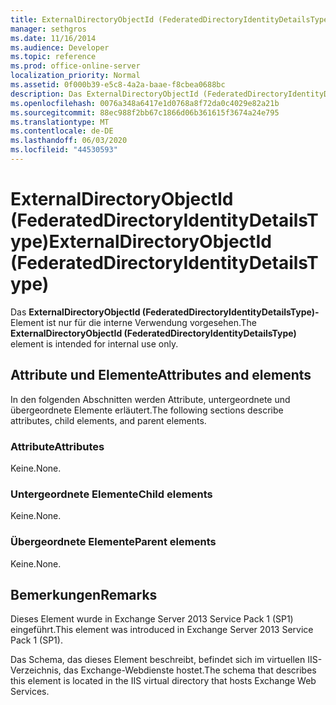```yaml
---
title: ExternalDirectoryObjectId (FederatedDirectoryIdentityDetailsType)
manager: sethgros
ms.date: 11/16/2014
ms.audience: Developer
ms.topic: reference
ms.prod: office-online-server
localization_priority: Normal
ms.assetid: 0f000b39-e5c8-4a2a-baae-f8cbea0688bc
description: Das ExternalDirectoryObjectId (FederatedDirectoryIdentityDetailsType)-Element ist nur für die interne Verwendung vorgesehen.
ms.openlocfilehash: 0076a348a6417e1d0768a8f72da0c4029e82a21b
ms.sourcegitcommit: 88ec988f2bb67c1866d06b361615f3674a24e795
ms.translationtype: MT
ms.contentlocale: de-DE
ms.lasthandoff: 06/03/2020
ms.locfileid: "44530593"
---
```

# <a name="externaldirectoryobjectid-federateddirectoryidentitydetailstype"></a><span data-ttu-id="5a04a-103">ExternalDirectoryObjectId (FederatedDirectoryIdentityDetailsType)</span><span class="sxs-lookup"><span data-stu-id="5a04a-103">ExternalDirectoryObjectId (FederatedDirectoryIdentityDetailsType)</span></span>

<span data-ttu-id="5a04a-104">Das **ExternalDirectoryObjectId (FederatedDirectoryIdentityDetailsType)-** Element ist nur für die interne Verwendung vorgesehen.</span><span class="sxs-lookup"><span data-stu-id="5a04a-104">The **ExternalDirectoryObjectId (FederatedDirectoryIdentityDetailsType)** element is intended for internal use only.</span></span> 

## <a name="attributes-and-elements"></a><span data-ttu-id="5a04a-105">Attribute und Elemente</span><span class="sxs-lookup"><span data-stu-id="5a04a-105">Attributes and elements</span></span>

<span data-ttu-id="5a04a-106">In den folgenden Abschnitten werden Attribute, untergeordnete und übergeordnete Elemente erläutert.</span><span class="sxs-lookup"><span data-stu-id="5a04a-106">The following sections describe attributes, child elements, and parent elements.</span></span>
  
### <a name="attributes"></a><span data-ttu-id="5a04a-107">Attribute</span><span class="sxs-lookup"><span data-stu-id="5a04a-107">Attributes</span></span>

<span data-ttu-id="5a04a-108">Keine.</span><span class="sxs-lookup"><span data-stu-id="5a04a-108">None.</span></span>
  
### <a name="child-elements"></a><span data-ttu-id="5a04a-109">Untergeordnete Elemente</span><span class="sxs-lookup"><span data-stu-id="5a04a-109">Child elements</span></span>

<span data-ttu-id="5a04a-110">Keine.</span><span class="sxs-lookup"><span data-stu-id="5a04a-110">None.</span></span>
  
### <a name="parent-elements"></a><span data-ttu-id="5a04a-111">Übergeordnete Elemente</span><span class="sxs-lookup"><span data-stu-id="5a04a-111">Parent elements</span></span>

<span data-ttu-id="5a04a-112">Keine.</span><span class="sxs-lookup"><span data-stu-id="5a04a-112">None.</span></span>
  
## <a name="remarks"></a><span data-ttu-id="5a04a-113">Bemerkungen</span><span class="sxs-lookup"><span data-stu-id="5a04a-113">Remarks</span></span>

<span data-ttu-id="5a04a-114">Dieses Element wurde in Exchange Server 2013 Service Pack 1 (SP1) eingeführt.</span><span class="sxs-lookup"><span data-stu-id="5a04a-114">This element was introduced in Exchange Server 2013 Service Pack 1 (SP1).</span></span>
  
<span data-ttu-id="5a04a-115">Das Schema, das dieses Element beschreibt, befindet sich im virtuellen IIS-Verzeichnis, das Exchange-Webdienste hostet.</span><span class="sxs-lookup"><span data-stu-id="5a04a-115">The schema that describes this element is located in the IIS virtual directory that hosts Exchange Web Services.</span></span>
  

